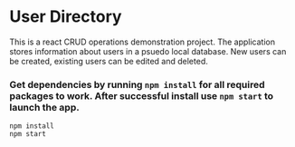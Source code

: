 # User Directory

This is a react CRUD operations demonstration project. The application stores information about users in a psuedo local database. New users can be created, existing users can be edited and deleted.

### Get dependencies by running `npm install` for all required packages to work. After successful install use `npm start` to launch the app.

```
npm install
npm start
```
